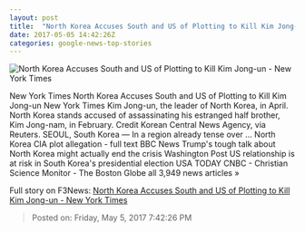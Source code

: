 ```yaml
---
layout: post
title:  "North Korea Accuses South and US of Plotting to Kill Kim Jong-un - New York Times"
date: 2017-05-05 14:42:26Z
categories: google-news-top-stories
---
```


![North Korea Accuses South and US of Plotting to Kill Kim Jong-un - New York Times](https://static01.nyt.com/images/2017/05/06/world/06NKorea/06NKorea-facebookJumbo.jpg)

New York Times North Korea Accuses South and US of Plotting to Kill Kim Jong-un New York Times Kim Jong-un, the leader of North Korea, in April. North Korea stands accused of assassinating his estranged half brother, Kim Jong-nam, in February. Credit Korean Central News Agency, via Reuters. SEOUL, South Korea — In a region already tense over ... North Korea CIA plot allegation - full text BBC News Trump's tough talk about North Korea might actually end the crisis Washington Post US relationship is at risk in South Korea's presidential election USA TODAY CNBC - Christian Science Monitor - The Boston Globe all 3,949 news articles »


Full story on F3News: [North Korea Accuses South and US of Plotting to Kill Kim Jong-un - New York Times](http://www.f3nws.com/n/cUmPFB)

> Posted on: Friday, May 5, 2017 7:42:26 PM

